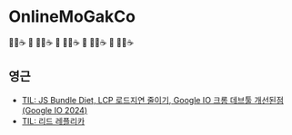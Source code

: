 # OnlineMoGakCo
🧑‍💻☕️   🛜   👩‍💻☕️   🛜   👨‍💻☕️   🛜   👩‍💻☕️   🛜 🧑‍💻☕️
   

## 영근

- [TIL: JS Bundle Diet, LCP 로드지연 줄이기, Google IO 크롬 데브툴 개선된점(Google IO 2024)](./young/2024-05-19-bundle-diet.md)
- [TIL: 리드 레플리카](./young/2024-05-12-read-replica.md)